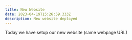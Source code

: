 ```yaml
---
title: New Website
date: 2023-04-19T15:26:59.333Z
description: New website deployed
---
```

Today we have setup our new website (same webpage URL)
